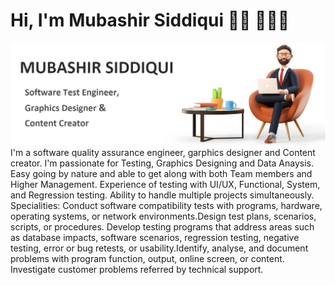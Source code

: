 # Hi, I'm Mubashir Siddiqui 👋🏾 👩🏾‍💻

<img src="https://raw.githubusercontent.com/Mubashir-Siddiqui/Mubashir-Siddiqui/main/img/banner.jpg" alt="banner that says Monica Powell - software engineer, content creator and community organizer alongside a cartoon illustration of Monica">
I'm a software quality assurance engineer, garphics designer and Content creator. I'm passionate for Testing, Graphics Designing and Data Anaysis. Easy going by nature and able to get along with both Team members and Higher Management. Experience of testing with UI/UX, Functional, System, and Regression testing. Ability to handle multiple projects simultaneously. Specialities: Conduct software compatibility tests with programs, hardware, operating systems, or network environments.Design test plans, scenarios, scripts, or procedures. Develop testing programs that address areas such as database impacts, software scenarios, regression testing, negative testing, error or bug retests, or usability.Identify, analyse, and document problems with program function, output, online screen, or content. Investigate customer problems referred by technical support. 
<!--

## Find me around the web 🌎: <a href="https://github.com/sponsors/M0nica"><img align="left" width="150" height="150" src="https://github.com/M0nica/M0nica/blob/main/octomonica/m0nica-octocat-rotating.gif?raw=true"></a>
- Learning in public on <a href="https://www.twitch.tv/blacktechdiva">Twitch</a> or <a href="https://www.monica.dev">monica.dev</a> 📹 ✍🏾
- Tinkering with interactions on <a href="https://codepen.io/m0nica"> Codepen</a> 🏓
- Sharing updates on <a href="https://www.linkedin.com/in/monicampowell/">LinkedIn</a> 💼

>